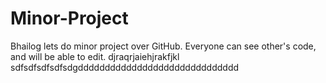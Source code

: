 # Minor-Project

Bhailog lets do minor project over GitHub. Everyone can see other's code, and will be able to edit.
djraqrjaiehjrakfjkl
sdfsdfsdfsdfsdgdddddddddddddddddddddddddddddd
